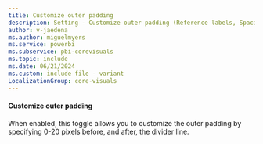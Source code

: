 ```yaml
---
title: Customize outer padding
description: Setting - Customize outer padding (Reference labels, Spacing, Customize outer padding)
author: v-jaedena
ms.author: miguelmyers
ms.service: powerbi
ms.subservice: pbi-corevisuals
ms.topic: include
ms.date: 06/21/2024
ms.custom: include file - variant
LocalizationGroup: core-visuals
---
```

#### Customize outer padding

When enabled, this toggle allows you to customize the outer padding by specifying 0-20 pixels before, and after, the divider line.
